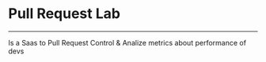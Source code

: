 # Pull Request Lab

---
Is a Saas to Pull Request Control & Analize metrics about performance of devs 
